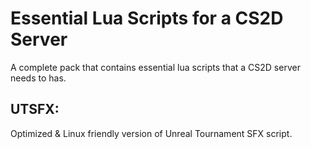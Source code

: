 # Essential Lua Scripts for a CS2D Server
A complete pack that contains essential lua scripts that a CS2D server needs to has.

## UTSFX:
Optimized & Linux friendly version of Unreal Tournament SFX script.
